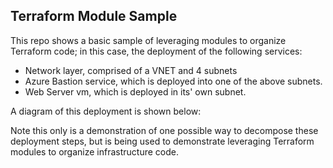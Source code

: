 ## Terraform Module Sample

This repo shows a basic sample of leveraging modules to organize Terraform code; in this case, the deployment of the following services:

* Network layer, comprised of a VNET and 4 subnets
* Azure Bastion service, which is deployed into one of the above subnets.
* Web Server vm, which is deployed in its' own subnet.

A diagram of this deployment is shown below:



Note this only is a demonstration of one possible way to decompose these deployment steps, but is being used to demonstrate leveraging Terraform modules to organize infrastructure code. 